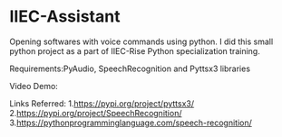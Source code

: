 # IIEC-Assistant
Opening softwares with voice commands using python.
I did this small python project as a part of IIEC-Rise Python specialization training.

Requirements:PyAudio, SpeechRecognition and Pyttsx3 libraries

Video Demo:

Links Referred:
1.https://pypi.org/project/pyttsx3/
2.https://pypi.org/project/SpeechRecognition/
3.https://pythonprogramminglanguage.com/speech-recognition/

